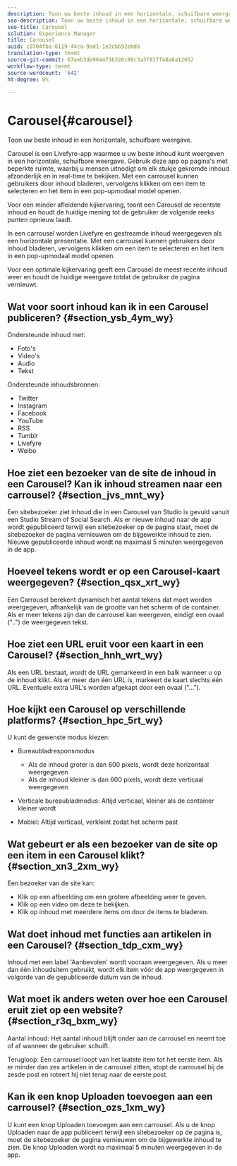 ```yaml
---
description: Toon uw beste inhoud in een horizontale, schuifbare weergave.
seo-description: Toon uw beste inhoud in een horizontale, schuifbare weergave.
seo-title: Carousel
solution: Experience Manager
title: Carousel
uuid: c0704fba-6119-44ca-9ad1-1e2cb692ebda
translation-type: tm+mt
source-git-commit: 67aeb3de964473b326c88c3a3f81ff48a6a12652
workflow-type: tm+mt
source-wordcount: '642'
ht-degree: 0%

---
```



# Carousel{#carousel}

Toon uw beste inhoud in een horizontale, schuifbare weergave.

Carousel is een Livefyre-app waarmee u uw beste inhoud kunt weergeven in een horizontale, schuifbare weergave. Gebruik deze app op pagina&#39;s met beperkte ruimte, waarbij u mensen uitnodigt om elk stukje gekromde inhoud afzonderlijk en in real-time te bekijken. Met een carrousel kunnen gebruikers door inhoud bladeren, vervolgens klikken om een item te selecteren en het item in een pop-upmodaal model openen.

Voor een minder afleidende kijkervaring, toont een Carousel de recentste inhoud en houdt de huidige mening tot de gebruiker de volgende reeks punten opnieuw laadt.

In een carrousel worden Livefyre en gestreamde inhoud weergegeven als een horizontale presentatie. Met een carrousel kunnen gebruikers door inhoud bladeren, vervolgens klikken om een item te selecteren en het item in een pop-upmodaal model openen.

Voor een optimale kijkervaring geeft een Carousel de meest recente inhoud weer en houdt de huidige weergave totdat de gebruiker de pagina vernieuwt.

## Wat voor soort inhoud kan ik in een Carousel publiceren? {#section_ysb_4ym_wy}

Ondersteunde inhoud met:

* Foto&#39;s
* Video&#39;s
* Audio
* Tekst

Ondersteunde inhoudsbronnen:

* Twitter
* Instagram
* Facebook
* YouTube
* RSS
* Tumblr
* Livefyre
* Weibo

## Hoe ziet een bezoeker van de site de inhoud in een Carousel? Kan ik inhoud streamen naar een carrousel? {#section_jvs_mnt_wy}

Een sitebezoeker ziet inhoud die in een Carousel van Studio is gevuld vanuit een Studio Stream of Social Search. Als er nieuwe inhoud naar de app wordt gepubliceerd terwijl een sitebezoeker op de pagina staat, moet de sitebezoeker de pagina vernieuwen om de bijgewerkte inhoud te zien. Nieuwe gepubliceerde inhoud wordt na maximaal 5 minuten weergegeven in de app.

## Hoeveel tekens wordt er op een Carousel-kaart weergegeven? {#section_qsx_xrt_wy}

Een Carrousel berekent dynamisch het aantal tekens dat moet worden weergegeven, afhankelijk van de grootte van het scherm of de container. Als er meer tekens zijn dan de carrousel kan weergeven, eindigt een ovaal (&quot;..&quot;) de weergegeven tekst.

## Hoe ziet een URL eruit voor een kaart in een Carousel? {#section_hnh_wrt_wy}

Als een URL bestaat, wordt de URL gemarkeerd in een balk wanneer u op de inhoud klikt. Als er meer dan één URL is, markeert de kaart slechts één URL. Eventuele extra URL&#39;s worden afgekapt door een ovaal (&quot;...&quot;).

## Hoe kijkt een Carousel op verschillende platforms? {#section_hpc_5rt_wy}

U kunt de gewenste modus kiezen:

* Bureaubladresponsmodus

   * Als de inhoud groter is dan 600 pixels, wordt deze horizontaal weergegeven
   * Als de inhoud kleiner is dan 600 pixels, wordt deze verticaal weergegeven

* Verticale bureaubladmodus: Altijd verticaal, kleiner als de container kleiner wordt
* Mobiel: Altijd verticaal, verkleint zodat het scherm past

## Wat gebeurt er als een bezoeker van de site op een item in een Carousel klikt? {#section_xn3_2xm_wy}

Een bezoeker van de site kan:

* Klik op een afbeelding om een grotere afbeelding weer te geven.
* Klik op een video om deze te bekijken.
* Klik op inhoud met meerdere items om door de items te bladeren.

## Wat doet inhoud met functies aan artikelen in een Carousel? {#section_tdp_cxm_wy}

Inhoud met een label &#39;Aanbevolen&#39; wordt vooraan weergegeven. Als u meer dan één inhoudsitem gebruikt, wordt elk item vóór de app weergegeven in volgorde van de gepubliceerde datum van de inhoud.

## Wat moet ik anders weten over hoe een Carousel eruit ziet op een website? {#section_r3q_bxm_wy}

Aantal inhoud: Het aantal inhoud blijft onder aan de carrousel en neemt toe of af wanneer de gebruiker schuift.

Terugloop: Een carrousel loopt van het laatste item tot het eerste item. Als er minder dan zes artikelen in de carrousel zitten, stopt de carrousel bij de zesde post en roteert hij niet terug naar de eerste post.

## Kan ik een knop Uploaden toevoegen aan een carrousel? {#section_ozs_1xm_wy}

U kunt een knop Uploaden toevoegen aan een carrousel. Als u de knop Uploaden naar de app publiceert terwijl een sitebezoeker op de pagina is, moet de sitebezoeker de pagina vernieuwen om de bijgewerkte inhoud te zien. De knop Uploaden wordt na maximaal 5 minuten weergegeven in de app.
